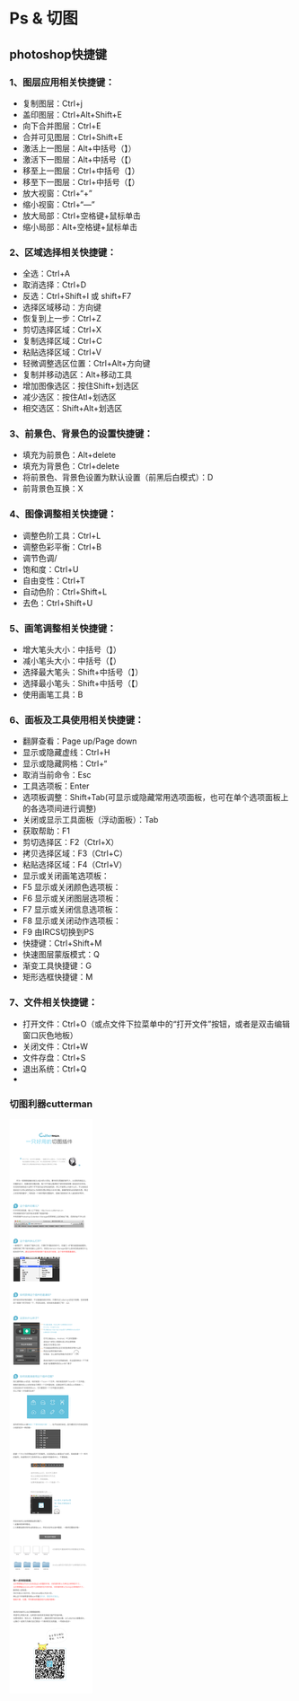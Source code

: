 # Ps & 切图
## photoshop快捷键
### 1、图层应用相关快捷键： 
* 复制图层：Ctrl+j 
* 盖印图层：Ctrl+Alt+Shift+E 
* 向下合并图层：Ctrl+E 
* 合并可见图层：Ctrl+Shift+E 
* 激活上一图层：Alt+中括号（】） 
* 激活下一图层：Alt+中括号（【）
* 移至上一图层：Ctrl+中括号（】）
* 移至下一图层：Ctrl+中括号（【） 
* 放大视窗：Ctrl+“+”
* 缩小视窗：Ctrl+“—”
* 放大局部：Ctrl+空格键+鼠标单击 
* 缩小局部：Alt+空格键+鼠标单击 
### 2、区域选择相关快捷键：
* 全选：Ctrl+A 
* 取消选择：Ctrl+D 
* 反选：Ctrl+Shift+I  或 shift+F7 
* 选择区域移动：方向键
* 恢复到上一步：Ctrl+Z 
* 剪切选择区域：Ctrl+X 
* 复制选择区域：Ctrl+C 
* 粘贴选择区域：Ctrl+V 
* 轻微调整选区位置：Ctrl+Alt+方向键 
* 复制并移动选区：Alt+移动工具 
* 增加图像选区：按住Shift+划选区 
* 减少选区：按住Atl+划选区
* 相交选区：Shift+Alt+划选区 
### 3、前景色、背景色的设置快捷键： 
* 填充为前景色：Alt+delete 
* 填充为背景色：Ctrl+delete 
* 将前景色、背景色设置为默认设置（前黑后白模式）：D 
* 前背景色互换：X 
### 4、图像调整相关快捷键： 
* 调整色阶工具：Ctrl+L 
* 调整色彩平衡：Ctrl+B 
* 调节色调/
* 饱和度：Ctrl+U 
* 自由变性：Ctrl+T 
* 自动色阶：Ctrl+Shift+L 
* 去色：Ctrl+Shift+U 
### 5、画笔调整相关快捷键：
* 增大笔头大小：中括号（】）
* 减小笔头大小：中括号（【）
* 选择最大笔头：Shift+中括号（】） 
* 选择最小笔头：Shift+中括号（【）
* 使用画笔工具：B 
### 6、面板及工具使用相关快捷键：
* 翻屏查看：Page up/Page down 
* 显示或隐藏虚线：Ctrl+H 
* 显示或隐藏网格：Ctrl+“ 
* 取消当前命令：Esc 
* 工具选项板：Enter 
* 选项板调整：Shift+Tab(可显示或隐藏常用选项面板，也可在单个选项面板上的各选项间进行调整) 
* 关闭或显示工具面板（浮动面板）：Tab 
* 获取帮助：F1 
* 剪切选择区：F2（Ctrl+X）
* 拷贝选择区域：F3（Ctrl+C）
* 粘贴选择区域：F4（Ctrl+V）
* 显示或关闭画笔选项板：
* F5 显示或关闭颜色选项板：
* F6 显示或关闭图层选项板：
* F7 显示或关闭信息选项板：
* F8 显示或关闭动作选项板：
* F9 由IRCS切换到PS
* 快捷键：Ctrl+Shift+M 
* 快速图层蒙版模式：Q 
* 渐变工具快捷键：G 
* 矩形选框快捷键：M 
### 7、文件相关快捷键： 
* 打开文件：Ctrl+O（或点文件下拉菜单中的“打开文件”按钮，或者是双击编辑窗口灰色地板）
* 关闭文件：Ctrl+W 
* 文件存盘：Ctrl+S 
* 退出系统：Ctrl+Q
* 
### 切图利器cutterman
![image](images/CutterMan.png) 

